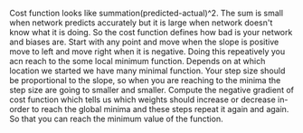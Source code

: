Cost function looks like summation(predicted-actual)^2. The sum is small when network predicts accurately but it is large when network doesn't know what it is doing. So the cost function defines how bad is your network and biases are.
Start with any point and move when the slope is positive move to left and move right when it is negative. Doing this repeatively you acn reach to the some local minimum function. Depends on at which location we started we have many minimal function. Your step size should be proportional to the slope, so when you are reaching to the minima the step size are going to smaller and smaller. Compute the negative gradient of cost function which tells us which weights should increase or decrease in-order to reach the global minima and these steps repeat it again and again. So that you can reach the minimum value of the function.    